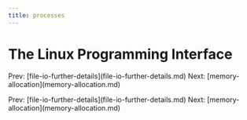```yaml
---
title: processes
---
```


# The Linux Programming Interface

Prev:
\[file-io-further-details](file-io-further-details.md)
Next: \[memory-allocation](memory-allocation.md)

Prev:
\[file-io-further-details](file-io-further-details.md)
Next: \[memory-allocation](memory-allocation.md)
